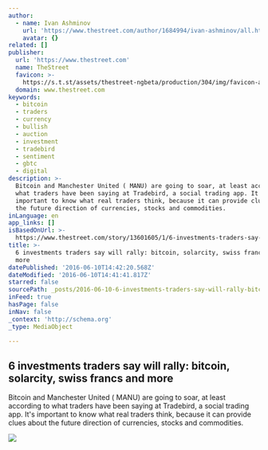 ```yaml
---
author:
  - name: Ivan Ashminov
    url: 'https://www.thestreet.com/author/1684994/ivan-ashminov/all.html'
    avatar: {}
related: []
publisher:
  url: 'https://www.thestreet.com'
  name: TheStreet
  favicon: >-
    https://s.t.st/assets/thestreet-ngbeta/production/304/img/favicon-ae5ce35f39bb43a2889da8b791eab084.ico
  domain: www.thestreet.com
keywords:
  - bitcoin
  - traders
  - currency
  - bullish
  - auction
  - investment
  - tradebird
  - sentiment
  - gbtc
  - digital
description: >-
  Bitcoin and Manchester United ( MANU) are going to soar, at least according to
  what traders have been saying at Tradebird, a social trading app. It's
  important to know what real traders think, because it can provide clues about
  the future direction of currencies, stocks and commodities.
inLanguage: en
app_links: []
isBasedOnUrl: >-
  https://www.thestreet.com/story/13601605/1/6-investments-traders-say-will-rally-bitcoin-solarcity-swiss-francs-and-more.html
title: >-
  6 investments traders say will rally: bitcoin, solarcity, swiss francs and
  more
datePublished: '2016-06-10T14:42:20.568Z'
dateModified: '2016-06-10T14:41:41.817Z'
starred: false
sourcePath: _posts/2016-06-10-6-investments-traders-say-will-rally-bitcoin-solarcity-sw.md
inFeed: true
hasPage: false
inNav: false
_context: 'http://schema.org'
_type: MediaObject

---
```

<article style=""><h1>6 investments traders say will rally: bitcoin, solarcity, swiss francs and more</h1><p>Bitcoin and Manchester United ( MANU) are going to soar, at least according to what traders have been saying at Tradebird, a social trading app. It's important to know what real traders think, because it can provide clues about the future direction of currencies, stocks and commodities.</p><img src="http://s.thestreet.com/files/tsc/v2008/photos/contrib/uploads/1a45a34a-2dc4-11e6-a605-0325dc488ef1.jpg" /></article>